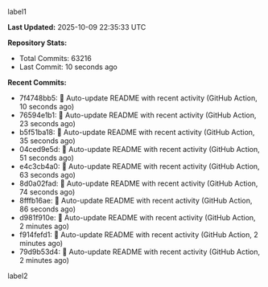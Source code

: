 
label1 
<!-- ACTIVITY_START -->
**Last Updated:** 2025-10-09 22:35:33 UTC

**Repository Stats:**
- Total Commits: 63216
- Last Commit: 10 seconds ago

**Recent Commits:**
- 7f4748bb5: 🤖 Auto-update README with recent activity (GitHub Action, 10 seconds ago)
- 76594e1b1: 🤖 Auto-update README with recent activity (GitHub Action, 23 seconds ago)
- b5f51ba18: 🤖 Auto-update README with recent activity (GitHub Action, 35 seconds ago)
- 04ced9e5d: 🤖 Auto-update README with recent activity (GitHub Action, 51 seconds ago)
- e4c3cb4a0: 🤖 Auto-update README with recent activity (GitHub Action, 63 seconds ago)
- 8d0a02fad: 🤖 Auto-update README with recent activity (GitHub Action, 74 seconds ago)
- 8fffb16ae: 🤖 Auto-update README with recent activity (GitHub Action, 86 seconds ago)
- d981f910e: 🤖 Auto-update README with recent activity (GitHub Action, 2 minutes ago)
- f914fefd1: 🤖 Auto-update README with recent activity (GitHub Action, 2 minutes ago)
- 79d9b53d4: 🤖 Auto-update README with recent activity (GitHub Action, 2 minutes ago)
<!-- ACTIVITY_END -->

label2
